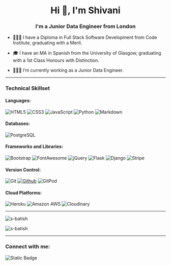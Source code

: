 <h1 align="center">Hi 👋, I'm Shivani</h1>
<h3 align="center">I'm a Junior Data Engineer from London</h3>

- 👩🏻‍💻 I have a Diploma in Full Stack Software Development from Code Institute, graduating with a Merit.

- 🎓 I have an MA in Spanish from the University of Glasgow, graduating with a 1st Class Honours with Distinction.

- 👩🏻‍🏫 I’m currently working as a Junior Data Engineer.

<hr>

<h3 align="left">Technical Skillset</h3>

#### Languages:
![HTML5](https://img.shields.io/badge/HTML5-E34F26?logo=HTML5&logoColor=ffffff&style=for-the-badge)
![CSS3](https://img.shields.io/badge/CSS3-1572B6?logo=CSS3&logoColor=ffffff&style=for-the-badge)
![JavaScript](https://img.shields.io/badge/JavaScript-F7DF1E?logo=JavaScript&logoColor=333333&style=for-the-badge)
![Python](https://img.shields.io/badge/Python-3776AB?logo=Python&logoColor=ffdf76&style=for-the-badge)
![Markdown](https://img.shields.io/badge/Markdown-333333?logo=Markdown&logoColor=FFFFFF&style=for-the-badge)

#### Databases:
![PostgreSQL](https://img.shields.io/badge/PostgreSQL-4169E1?logo=postgresql&logoColor=ffffff&style=for-the-badge)

#### Frameworks and Libraries:
![Bootstrap](https://img.shields.io/badge/Bootstrap-7952B3?logo=bootstrap&logoColor=ffffff&style=for-the-badge)
![FontAwesome](https://img.shields.io/badge/FontAwesome-339AF0?logo=font-awesome&logoColor=ffffff&style=for-the-badge)
![jQuery](https://img.shields.io/badge/jQuery-7ACEF4?logo=jQuery&logoColor=000000&style=for-the-badge)
![Flask](https://img.shields.io/badge/Flask-ffffff?logo=flask&logoColor=000000&style=for-the-badge)
![Django](https://img.shields.io/badge/Django-092E20?logo=django&logoColor=ffffff&style=for-the-badge)
![Stripe](https://img.shields.io/badge/Stripe-008CDD?logo=stripe&logoColor=ffffff&style=for-the-badge)

#### Version Control:
![Git](https://img.shields.io/badge/Git-F05032?logo=git&logoColor=ffffff&style=for-the-badge)
[![Github](https://img.shields.io/badge/GitHub-73427A?logo=github&logoColor=ffffff&style=for-the-badge)](https://github.com/s-batish)
![GitPod](https://img.shields.io/badge/GitPod-FFAE33?logo=gitpod&logoColor=000000&style=for-the-badge)

#### Cloud Platforms:
![Heroku](https://img.shields.io/badge/Heroku-430098?logo=heroku&logoColor=ffffff&style=for-the-badge)
![Amazon AWS](https://img.shields.io/badge/Amazon%20AWS-232F3E?logo=amazon-aws&logoColor=ffffff&style=for-the-badge)
![Cloudinary](https://img.shields.io/badge/Cloudinary-3448C5?style=for-the-badge&logo=cloudinary&logoColor=FFFFFF)

<hr>

<p><img align="center" src="https://github-readme-stats.vercel.app/api/top-langs?username=s-batish&show_icons=true&locale=en&layout=compact" alt="s-batish" /></p>

<p><img align="center" src="https://github-readme-streak-stats.herokuapp.com/?user=s-batish&" alt="s-batish" /></p>

<hr>

<h3 align="left">Connect with me:</h3>

<img alt="Static Badge" src="https://img.shields.io/badge/shivani--batish-0A66C2?style=for-the-badge&logo=linkedin&logoColor=FFFFFF">
